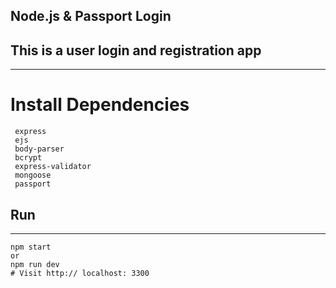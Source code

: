 ## Node.js & Passport Login
## This is a user login and registration app
---

# Install Dependencies
```
 express
 ejs
 body-parser
 bcrypt
 express-validator
 mongoose
 passport
```
## Run
---
```
npm start
or
npm run dev
# Visit http:// localhost: 3300
```
